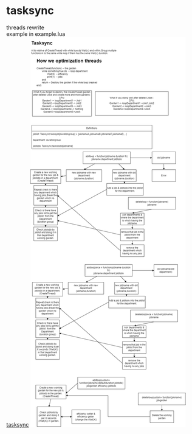 # tasksync
threads rewrite  
example in example.lua  
[tasksync](https://github.com/negbook/tasksync)
![avatar](https://github.com/negbook/tasksync/blob/main/Tasksync.png?raw=true)